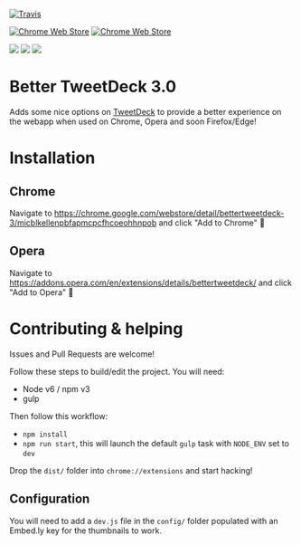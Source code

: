 [![Travis](https://img.shields.io/travis/eramdam/BetterTweetDeck.svg)](https://travis-ci.org/eramdam/BetterTweetDeck/)

[![Chrome Web Store](https://img.shields.io/chrome-web-store/v/micblkellenpbfapmcpcfhcoeohhnpob.svg)](https://chrome.google.com/webstore/detail/bettertweetdeck-3/micblkellenpbfapmcpcfhcoeohhnpob) [![Chrome Web Store](https://img.shields.io/chrome-web-store/d/micblkellenpbfapmcpcfhcoeohhnpob.svg)](https://chrome.google.com/webstore/detail/bettertweetdeck-3/micblkellenpbfapmcpcfhcoeohhnpob)

![](https://img.shields.io/twitter/follow/bettertdeck.svg?style=social&label=Follow) [![](https://img.shields.io/badge/patreon-donate-yellow.svg)](https://www.patreon.com/eramdam) [![](https://img.shields.io/badge/paypal-donate-yellow.svg)](https://www.paypal.com/cgi-bin/webscr?cmd=_donations&business=XK9SQ6ZDE9UF2&lc=US&item_name=Damien%20Erambert&currency_code=USD&bn=PP%2dDonationsBF%3abtn_donate_SM%2egif%3aNonHosted)


# Better TweetDeck 3.0

Adds some nice options on [TweetDeck](http://tweetdeck.twitter.com) to provide a better experience on the webapp when used on Chrome, Opera and soon Firefox/Edge!

# Installation

## Chrome

Navigate to https://chrome.google.com/webstore/detail/bettertweetdeck-3/micblkellenpbfapmcpcfhcoeohhnpob and click "Add to Chrome" :tada:

## Opera

Navigate to https://addons.opera.com/en/extensions/details/bettertweetdeck/ and click "Add to Opera" :tada:

# Contributing & helping

Issues and Pull Requests are welcome!

Follow these steps to build/edit the project. You will need:

+ Node v6 / npm v3
+ gulp

Then follow this workflow:

+ `npm install`
+ `npm run start`, this will launch the default `gulp` task with `NODE_ENV` set to `dev`

Drop the `dist/` folder into `chrome://extensions` and start hacking!

## Configuration

You will need to add a `dev.js` file in the `config/` folder populated with an Embed.ly key for the thumbnails to work.
